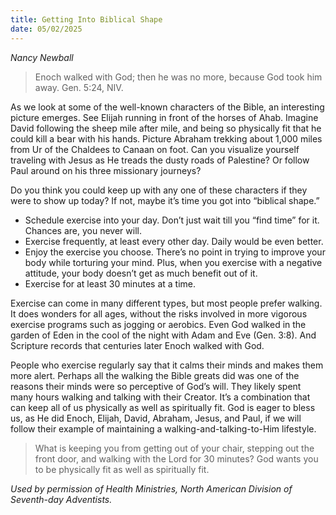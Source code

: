 ```yaml
---
title: Getting Into Biblical Shape
date: 05/02/2025
---
```


_Nancy Newball_

> <p></p>
> Enoch walked with God; then he was no more, because God took him away. Gen. 5:24, NIV.

As we look at some of the well-known characters of the Bible, an interesting picture emerges. See Elijah running in front of the horses of Ahab. Imagine David following the sheep mile after mile, and being so physically fit that he could kill a bear with his hands. Picture Abraham trekking about 1,000 miles from Ur of the Chaldees to Canaan on foot. Can you visualize yourself traveling with Jesus as He treads the dusty roads of Palestine? Or follow Paul around on his three missionary journeys?

Do you think you could keep up with any one of these characters if they were to show up today? If not, maybe it’s time you got into “biblical shape.”

- Schedule exercise into your day. Don’t just wait till you “find time” for it. Chances are, you never will.
- Exercise frequently, at least every other day. Daily would be even better.
- Enjoy the exercise you choose. There’s no point in trying to improve your body while torturing your mind. Plus, when you exercise with a negative attitude, your body doesn’t get as much benefit out of it.
- Exercise for at least 30 minutes at a time.

Exercise can come in many different types, but most people prefer walking. It does wonders for all ages, without the risks involved in more vigorous exercise programs such as jogging or aerobics. Even God walked in the garden of Eden in the cool of the night with Adam and Eve (Gen. 3:8). And Scripture records that centuries later Enoch walked with God.

People who exercise regularly say that it calms their minds and makes them more alert. Perhaps all the walking the Bible greats did was one of the reasons their minds were so perceptive of God’s will. They likely spent many hours walking and talking with their Creator. It’s a combination that can keep all of us physically as well as spiritually fit. God is eager to bless us, as He did Enoch, Elijah, David, Abraham, Jesus, and Paul, if we will follow their example of maintaining a walking-and-talking-to-Him lifestyle.

> <callout></callout>
> What is keeping you from getting out of your chair, stepping out the front door, and walking with the Lord for 30 minutes? God wants you to be physically fit as well as spiritually fit.

_Used by permission of Health Ministries, North American Division of Seventh-day Adventists._